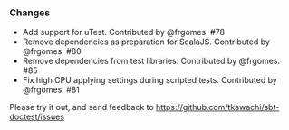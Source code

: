 ### Changes

* Add support for uTest. Contributed by @frgomes. #78
* Remove dependencies as preparation for ScalaJS. Contributed by @frgomes. #80
* Remove dependencies from test libraries. Contributed by @frgomes. #85
* Fix high CPU applying settings during scripted tests. Contributed by @frgomes. #81

Please try it out, and send feedback to https://github.com/tkawachi/sbt-doctest/issues
